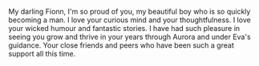 My darling Fionn,
I'm so proud of you, my beautiful boy who is so quickly becoming a man. I love your curious mind and your thoughtfulness. I love your wicked humour and fantastic stories. I have had such pleasure in seeing you grow and thrive in your years through Aurora and under Eva's guidance. Your close friends and peers who have been such a great support all this time.